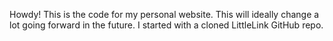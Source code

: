 Howdy! This is the code for my personal website. This will ideally change a lot going forward in the future. I started with a cloned LittleLink GitHub repo.
